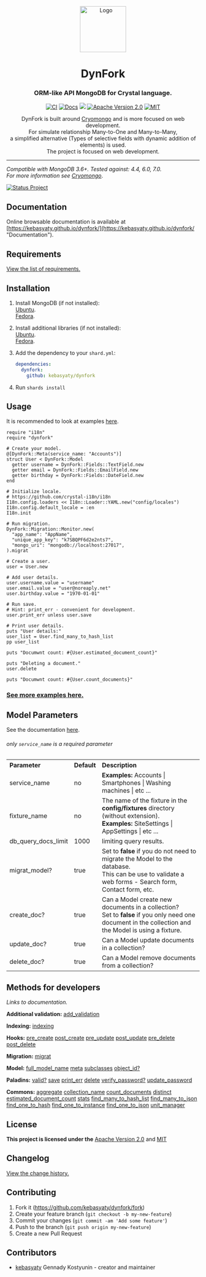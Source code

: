 <div align="center">
  <p align="center">
    <a href="https://github.com/kebasyaty/dynfork" target="_blank">
      <img
        height="120"
        alt="Logo"
        src="https://github.com/kebasyaty/dynfork/raw/v0/logo/logo.svg">
    </a>
  </p>
  <p>
    <h1>DynFork</h1>
    <h3>ORM-like API MongoDB for Crystal language.</h3>
    <p align="center">
      <a href="https://github.com/kebasyaty/dynfork/actions" alt="CI"><img src="https://github.com/kebasyaty/dynfork/workflows/CI/badge.svg" alt="CI"></a>
      <a href="https://kebasyaty.github.io/dynfork/" alt="Docs"><img src="https://img.shields.io/badge/docs-available-brightgreen.svg" alt="Docs"></a>
      <a href="https://crystal-lang.org/" alt="Crysta"><img src="https://img.shields.io/badge/crystal-v1.10%2B-red"></a>
      <a href="https://github.com/kebasyaty/dynfork/blob/v0/LICENSE-APACHE" alt="Apache Version 2.0"><img src="https://img.shields.io/badge/License-Apache_2.0-yellowgreen.svg" alt="Apache Version 2.0"></a>
      <a href="https://github.com/kebasyaty/dynfork/blob/v0/LICENSE-MIT" alt="MIT"><img src="https://img.shields.io/badge/License-MIT-yellow.svg" alt="MIT"></a>
    </p>
    <div align="center">
      DynFork is built around <a href="https://github.com/elbywan/cryomongo" alt="Cryomongo">Cryomongo</a> and is more focused on web development.
      <br>
      For simulate relationship Many-to-One and Many-to-Many,
      <br>
      a simplified alternative (Types of selective fields with dynamic addition of elements) is used.
      <br>
      The project is focused on web development.
    </div>
  </p>
</div>

<hr>

_Compatible with MongoDB 3.6+. Tested against: 4.4, 6.0, 7.0._
<br>
_For more information see [Cryomongo](https://github.com/elbywan/cryomongo "Cryomongo")_.

<p>
  <a href="https://github.com/kebasyaty/dynfork" alt="Status Project" target="_blank">
    <img src="https://github.com/kebasyaty/dynfork/raw/v0/pictures/status_project/Status_Project-Beta-.svg"
      alt="Status Project">
  </a>
</p>

## Documentation

Online browsable documentation is available at [https://kebasyaty.github.io/dynfork/](https://kebasyaty.github.io/dynfork/ "Documentation").

## Requirements

[View the list of requirements.](https://github.com/kebasyaty/dynfork/blob/v0/REQUIREMENTS.md "View the list of requirements.")

## Installation

1. Install MongoDB (if not installed):<br>
   [Ubuntu](https://github.com/kebasyaty/dynfork/blob/v0/UBUNTU_INSTALL_MONGODB.md "Ubuntu").<br>
   [Fedora](https://github.com/kebasyaty/dynfork/blob/v0/FEDORA_INSTALL_MONGODB.md "Fedora").

2. Install additional libraries (if not installed):<br>
   [Ubuntu](https://github.com/kebasyaty/dynfork/blob/v0/UBUNTU_ADDITIONAL_LIBRARIES.md "Ubuntu").<br>
   [Fedora](https://github.com/kebasyaty/dynfork/blob/v0/FEDORA_ADDITIONAL_LIBRARIES.md "Fedora").

3. Add the dependency to your `shard.yml`:

   ```yaml
   dependencies:
     dynfork:
       github: kebasyaty/dynfork
   ```

4. Run `shards install`

## Usage

It is recommended to look at examples [here](https://github.com/kebasyaty/dynfork/tree/v0/examples "here").

```crystal
require "i18n"
require "dynfork"

# Create your model.
@[DynFork::Meta(service_name: "Accounts")]
struct User < DynFork::Model
  getter username = DynFork::Fields::TextField.new
  getter email = DynFork::Fields::EmailField.new
  getter birthday = DynFork::Fields::DateField.new
end

# Initialize locale.
# https://github.com/crystal-i18n/i18n
I18n.config.loaders << I18n::Loader::YAML.new("config/locales")
I18n.config.default_locale = :en
I18n.init

# Run migration.
DynFork::Migration::Monitor.new(
  "app_name": "AppName",
  "unique_app_key": "k7SBQPF6d2e2nts7",
  "mongo_uri": "mongodb://localhost:27017",
).migrat

# Create a user.
user = User.new

# Add user details.
user.username.value = "username"
user.email.value = "user@noreaply.net"
user.birthday.value = "1970-01-01"

# Run save.
# Hint: print_err - convenient for development.
user.print_err unless user.save

# Print user details.
puts "User details:"
user_list = User.find_many_to_hash_list
pp user_list

puts "Documwnt count: #{User.estimated_document_count}"

puts "Deleting a document."
user.delete

puts "Documwnt count: #{User.count_documents}"
```

### [See more examples here.](https://github.com/kebasyaty/dynfork/tree/v0/examples "See more examples here.")

## Model Parameters

See the documentation [here](https://kebasyaty.github.io/dynfork/DynFork/Meta.html "here").

###### only `service_name` is a required parameter

<div>
   <table>
     <tr>
       <th align="left">Parameter</th>
       <th align="left">Default</th>
       <th align="left">Description</th>
     </tr>
     <tr>
       <td align="left">service_name</td>
       <td align="left">no</td>
       <td align="left"><b>Examples:</b> Accounts | Smartphones | Washing machines | etc ... </td>
     </tr>
     <tr>
       <td align="left">fixture_name</td>
       <td align="left">no</td>
       <td align="left">
         The name of the fixture in the <b>config/fixtures</b> directory (without extension).
         <br>
         <b>Examples:</b> SiteSettings | AppSettings | etc ...
       </td>
     </tr>
     <tr>
       <td align="left">db_query_docs_limit</td>
       <td align="left">1000</td>
       <td align="left">limiting query results.</td>
     </tr>
     <tr>
       <td align="left">migrat_model?</td>
       <td align="left">true</td>
       <td align="left">
         Set to <b>false</b> if you do not need to migrate the Model to the database.<br>
         This can be use to validate a web forms - Search form, Contact form, etc.
       </td>
     </tr>
     <tr>
       <td align="left">create_doc?</td>
       <td align="left">true</td>
       <td align="left">
         Can a Model create new documents in a collection?<br>
         Set to <b>false</b> if you only need one document in the collection and the Model is using a fixture.
       </td>
     </tr>
     <tr>
       <td align="left">update_doc?</td>
       <td align="left">true</td>
       <td align="left">Can a Model update documents in a collection?</td>
     </tr>
     <tr>
       <td align="left">delete_doc?</td>
       <td align="left">true</td>
       <td align="left">Can a Model remove documents from a collection?</td>
     </tr>
   </table>
</div>

## Methods for developers

_Links to documentation._

**Additional validation:**
[add_validation](https://kebasyaty.github.io/dynfork/DynFork/AA.html#add_validation%3AHash%28String%2CString%29-instance-method "add_validation")

**Indexing:**
[indexing](https://kebasyaty.github.io/dynfork/DynFork/AA.html#indexing%3ANil-class-method "indexing")

**Hooks:**
[pre_create](https://kebasyaty.github.io/dynfork/DynFork/AA.html#pre_create%3ANil-instance-method "pre_create")
[post_create](https://kebasyaty.github.io/dynfork/DynFork/AA.html#post_create%3ANil-instance-method "post_create")
[pre_update](https://kebasyaty.github.io/dynfork/DynFork/AA.html#pre_update%3ANil-instance-method "pre_update")
[post_update](https://kebasyaty.github.io/dynfork/DynFork/AA.html#post_update%3ANil-instance-method "post_update")
[pre_delete](https://kebasyaty.github.io/dynfork/DynFork/AA.html#pre_delete%3ANil-instance-method "pre_delete")
[post_delete](https://kebasyaty.github.io/dynfork/DynFork/AA.html#post_delete%3ANil-instance-method "post_delete")

**Migration:**
[migrat](https://kebasyaty.github.io/dynfork/DynFork/Migration/Monitor.html#migrat%3ANil-instance-method "migrat")

**Model:**
[full_model_name](https://kebasyaty.github.io/dynfork/DynFork/Model.html#full_model_name%3AString-class-method "full_model_name")
[meta](https://kebasyaty.github.io/dynfork/DynFork/Model.html#meta%3ADynFork%3A%3AGlobals%3A%3ACacheMetaDataType%7CNil-class-method "meta")
[subclasses](https://kebasyaty.github.io/dynfork/DynFork/Model.html#subclasses-class-method "subclasses")
[object_id?](https://kebasyaty.github.io/dynfork/DynFork/Model.html#object_id%3F%3ABSON%3A%3AObjectId%7CNil-instance-method "object_id?")

**Paladins:**
[valid?](https://kebasyaty.github.io/dynfork/DynFork/Paladins/Tools.html#valid%3F%3ABool-instance-method "valid?")
[save](https://kebasyaty.github.io/dynfork/DynFork/Paladins/Save.html "save")
[print_err](https://kebasyaty.github.io/dynfork/DynFork/Paladins/Tools.html#print_err%3ANil-instance-method "print_err")
[delete](https://kebasyaty.github.io/dynfork/DynFork/Paladins/Tools.html#delete%3ANil-instance-method "delete")
[verify_password?](https://kebasyaty.github.io/dynfork/DynFork/Paladins/Password.html#verify_password%3F%28password%3AString%2Cfield_name%3AString%3D%22password%22%29%3ABool-instance-method "verify_password?")
[update_password](https://kebasyaty.github.io/dynfork/DynFork/Paladins/Password.html#update_password%28old_password%3AString%2Cnew_password%3AString%2Cfield_name%3AString%3D%22password%22%29%3ANil-instance-method "update_password")

**Commons:**
[aggregate](https://kebasyaty.github.io/dynfork/DynFork/Commons/QGeneral.html#aggregate%28pipeline%3AArray%2C%2A%2Callow_disk_use%3ABool%7CNil%3Dnil%2Cbatch_size%3AInt32%7CNil%3Dnil%2Cmax_time_ms%3AInt64%7CNil%3Dnil%2Cbypass_document_validation%3ABool%7CNil%3Dnil%2Ccollation%3AMongo%3A%3ACollation%7CNil%3Dnil%2Chint%3AString%7CHash%7CNamedTuple%7CNil%3Dnil%2Ccomment%3AString%7CNil%3Dnil%2Cread_concern%3AMongo%3A%3AReadConcern%7CNil%3Dnil%2Cwrite_concern%3AMongo%3A%3AWriteConcern%7CNil%3Dnil%2Cread_preference%3AMongo%3A%3AReadPreference%7CNil%3Dnil%2Csession%3AMongo%3A%3ASession%3A%3AClientSession%7CNil%3Dnil%29%3AMongo%3A%3ACursor%7CNil-instance-method "aggregate")
[collection_name](https://kebasyaty.github.io/dynfork/DynFork/Commons/QGeneral.html#collection_name%3AMongo%3A%3ACollection%3A%3ACollectionKey-instance-method "collection_name")
[count_documents](https://kebasyaty.github.io/dynfork/DynFork/Commons/QGeneral.html#count_documents%28filter%3DBSON.new%2C%2A%2Cskip%3AInt32%7CNil%3Dnil%2Climit%3AInt32%7CNil%3Dnil%2Ccollation%3AMongo%3A%3ACollation%7CNil%3Dnil%2Chint%3AString%7CHash%7CNamedTuple%7CNil%3Dnil%2Cmax_time_ms%3AInt64%7CNil%3Dnil%2Cread_preference%3AMongo%3A%3AReadPreference%7CNil%3Dnil%2Csession%3AMongo%3A%3ASession%3A%3AClientSession%7CNil%3Dnil%29%3AInt32-instance-method "count_documents")
[distinct](https://kebasyaty.github.io/dynfork/DynFork/Commons/QGeneral.html#distinct%28key%3AString%2C%2A%2Cfilter%3Dnil%2Cread_concern%3AMongo%3A%3AReadConcern%7CNil%3Dnil%2Ccollation%3AMongo%3A%3ACollation%7CNil%3Dnil%2Cread_preference%3AMongo%3A%3AReadPreference%7CNil%3Dnil%2Csession%3AMongo%3A%3ASession%3A%3AClientSession%7CNil%3Dnil%29%3AArray-instance-method "distinct")
[estimated_document_count](https://kebasyaty.github.io/dynfork/DynFork/Commons/QGeneral.html#estimated_document_count%28%2A%2Cmax_time_ms%3AInt64%7CNil%3Dnil%2Cread_preference%3AMongo%3A%3AReadPreference%7CNil%3Dnil%2Csession%3AMongo%3A%3ASession%3A%3AClientSession%7CNil%3Dnil%29%3AInt32-instance-method "estimated_document_count")
[stats](https://kebasyaty.github.io/dynfork/DynFork/Commons/QGeneral.html#stats%28%2A%2Cscale%3AInt32%7CNil%3Dnil%2Csession%3AMongo%3A%3ASession%3A%3AClientSession%7CNil%3Dnil%29%3ABSON%7CNil-instance-method "stats")
[find_many_to_hash_list](https://kebasyaty.github.io/dynfork/DynFork/Commons/QMany.html#find_many_to_hash_list%28filter%3DBSON.new%2C%2A%2Csort%3Dnil%2Cprojection%3Dnil%2Chint%3AString%7CHash%7CNamedTuple%7CNil%3Dnil%2Cskip%3AInt32%7CNil%3Dnil%2Climit%3AInt32%7CNil%3Dnil%2Cbatch_size%3AInt32%7CNil%3Dnil%2Csingle_batch%3ABool%7CNil%3Dnil%2Ccomment%3AString%7CNil%3Dnil%2Cmax_time_ms%3AInt64%7CNil%3Dnil%2Cread_concern%3AMongo%3A%3AReadConcern%7CNil%3Dnil%2Cmax%3Dnil%2Cmin%3Dnil%2Creturn_key%3ABool%7CNil%3Dnil%2Cshow_record_id%3ABool%7CNil%3Dnil%2Ctailable%3ABool%7CNil%3Dnil%2Coplog_replay%3ABool%7CNil%3Dnil%2Cno_cursor_timeout%3ABool%7CNil%3Dnil%2Cawait_data%3ABool%7CNil%3Dnil%2Callow_partial_results%3ABool%7CNil%3Dnil%2Callow_disk_use%3ABool%7CNil%3Dnil%2Ccollation%3AMongo%3A%3ACollation%7CNil%3Dnil%2Cread_preference%3AMongo%3A%3AReadPreference%7CNil%3Dnil%2Csession%3AMongo%3A%3ASession%3A%3AClientSession%7CNil%3Dnil%29%3AArray%28Hash%28String%2CDynFork%3A%3AGlobals%3A%3AValueTypes%29%29-instance-method "find_many_to_hash_list")
[find_many_to_json](https://kebasyaty.github.io/dynfork/DynFork/Commons/QMany.html#find_many_to_json%28filter%3DBSON.new%2C%2A%2Csort%3Dnil%2Cprojection%3Dnil%2Chint%3AString%7CHash%7CNamedTuple%7CNil%3Dnil%2Cskip%3AInt32%7CNil%3Dnil%2Climit%3AInt32%7CNil%3Dnil%2Cbatch_size%3AInt32%7CNil%3Dnil%2Csingle_batch%3ABool%7CNil%3Dnil%2Ccomment%3AString%7CNil%3Dnil%2Cmax_time_ms%3AInt64%7CNil%3Dnil%2Cread_concern%3AMongo%3A%3AReadConcern%7CNil%3Dnil%2Cmax%3Dnil%2Cmin%3Dnil%2Creturn_key%3ABool%7CNil%3Dnil%2Cshow_record_id%3ABool%7CNil%3Dnil%2Ctailable%3ABool%7CNil%3Dnil%2Coplog_replay%3ABool%7CNil%3Dnil%2Cno_cursor_timeout%3ABool%7CNil%3Dnil%2Cawait_data%3ABool%7CNil%3Dnil%2Callow_partial_results%3ABool%7CNil%3Dnil%2Callow_disk_use%3ABool%7CNil%3Dnil%2Ccollation%3AMongo%3A%3ACollation%7CNil%3Dnil%2Cread_preference%3AMongo%3A%3AReadPreference%7CNil%3Dnil%2Csession%3AMongo%3A%3ASession%3A%3AClientSession%7CNil%3Dnil%29%3AString-instance-method "find_many_to_json")
[find_one_to_hash](https://kebasyaty.github.io/dynfork/DynFork/Commons/QOne.html#find_one_to_hash%28filter%3DBSON.new%2C%2A%2Csort%3Dnil%2Cprojection%3Dnil%2Chint%3AString%7CHash%7CNamedTuple%7CNil%3Dnil%2Cskip%3AInt32%7CNil%3Dnil%2Ccomment%3AString%7CNil%3Dnil%2Cmax_time_ms%3AInt64%7CNil%3Dnil%2Cread_concern%3AMongo%3A%3AReadConcern%7CNil%3Dnil%2Cmax%3Dnil%2Cmin%3Dnil%2Creturn_key%3ABool%7CNil%3Dnil%2Cshow_record_id%3ABool%7CNil%3Dnil%2Coplog_replay%3ABool%7CNil%3Dnil%2Cno_cursor_timeout%3ABool%7CNil%3Dnil%2Callow_partial_results%3ABool%7CNil%3Dnil%2Ccollation%3AMongo%3A%3ACollation%7CNil%3Dnil%2Cread_preference%3AMongo%3A%3AReadPreference%7CNil%3Dnil%2Csession%3AMongo%3A%3ASession%3A%3AClientSession%7CNil%3Dnil%29%3AHash%28String%2CDynFork%3A%3AGlobals%3A%3AValueTypes%29%7CNil-instance-method "find_one_to_hash")
[find_one_to_instance](https://kebasyaty.github.io/dynfork/DynFork/Commons/QOne.html#find_one_to_instance%28filter%3DBSON.new%2C%2A%2Csort%3Dnil%2Cprojection%3Dnil%2Chint%3AString%7CHash%7CNamedTuple%7CNil%3Dnil%2Cskip%3AInt32%7CNil%3Dnil%2Ccomment%3AString%7CNil%3Dnil%2Cmax_time_ms%3AInt64%7CNil%3Dnil%2Cread_concern%3AMongo%3A%3AReadConcern%7CNil%3Dnil%2Cmax%3Dnil%2Cmin%3Dnil%2Creturn_key%3ABool%7CNil%3Dnil%2Cshow_record_id%3ABool%7CNil%3Dnil%2Coplog_replay%3ABool%7CNil%3Dnil%2Cno_cursor_timeout%3ABool%7CNil%3Dnil%2Callow_partial_results%3ABool%7CNil%3Dnil%2Ccollation%3AMongo%3A%3ACollation%7CNil%3Dnil%2Cread_preference%3AMongo%3A%3AReadPreference%7CNil%3Dnil%2Csession%3AMongo%3A%3ASession%3A%3AClientSession%7CNil%3Dnil%29%3Aself%7CNil-instance-method "find_one_to_instance")
[find_one_to_json](https://kebasyaty.github.io/dynfork/DynFork/Commons/QOne.html#find_one_to_json%28filter%3DBSON.new%2C%2A%2Csort%3Dnil%2Cprojection%3Dnil%2Chint%3AString%7CHash%7CNamedTuple%7CNil%3Dnil%2Cskip%3AInt32%7CNil%3Dnil%2Ccomment%3AString%7CNil%3Dnil%2Cmax_time_ms%3AInt64%7CNil%3Dnil%2Cread_concern%3AMongo%3A%3AReadConcern%7CNil%3Dnil%2Cmax%3Dnil%2Cmin%3Dnil%2Creturn_key%3ABool%7CNil%3Dnil%2Cshow_record_id%3ABool%7CNil%3Dnil%2Coplog_replay%3ABool%7CNil%3Dnil%2Cno_cursor_timeout%3ABool%7CNil%3Dnil%2Callow_partial_results%3ABool%7CNil%3Dnil%2Ccollation%3AMongo%3A%3ACollation%7CNil%3Dnil%2Cread_preference%3AMongo%3A%3AReadPreference%7CNil%3Dnil%2Csession%3AMongo%3A%3ASession%3A%3AClientSession%7CNil%3Dnil%29%3AString-instance-method "find_one_to_json")
[unit_manager](https://kebasyaty.github.io/dynfork/DynFork/Commons/UnitsManagement.html#unit_manager%28unit%3ADynFork%3A%3AGlobals%3A%3AUnit%29%3ANil-instance-method "unit_manager")

## License

**This project is licensed under the** [Apache Version 2.0](https://github.com/kebasyaty/dynfork/blob/v0/LICENSE-APACHE "Apache Version 2.0") and [MIT](https://github.com/kebasyaty/dynfork/blob/v0/LICENSE-MIT "MIT")

## Changelog

[View the change history.](https://github.com/kebasyaty/dynfork/blob/v0/CHANGELOG.md "Changelog")

## Contributing

1. Fork it (<https://github.com/kebasyaty/dynfork/fork>)
2. Create your feature branch (`git checkout -b my-new-feature`)
3. Commit your changes (`git commit -am 'Add some feature'`)
4. Push to the branch (`git push origin my-new-feature`)
5. Create a new Pull Request

## Contributors

- [kebasyaty](https://github.com/kebasyaty) Gennady Kostyunin - creator and maintainer
